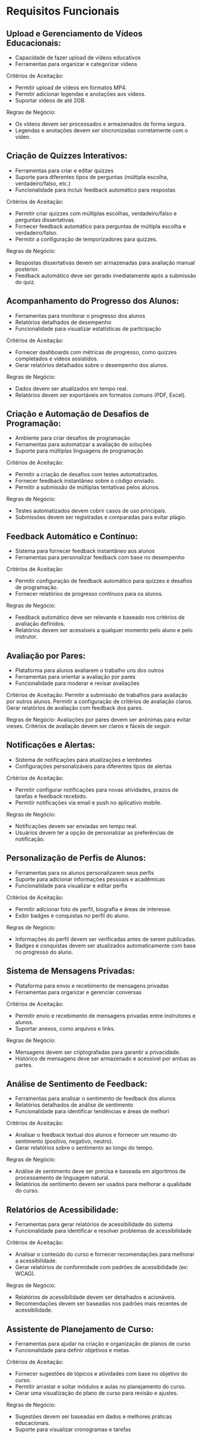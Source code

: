 # Requisitos Funcionais

## Upload e Gerenciamento de Vídeos Educacionais:
- Capacidade de fazer upload de vídeos educativos
- Ferramentas para organizar e categorizar vídeos

Critérios de Aceitação:
- Permitir upload de vídeos em formatos MP4.
- Permitir adicionar legendas e anotações aos vídeos.
- Suportar vídeos de até 2GB.

Regras de Negócio:
- Os vídeos devem ser processados e armazenados de forma segura.
- Legendas e anotações devem ser sincronizadas corretamente com o vídeo.

## Criação de Quizzes Interativos:
- Ferramentas para criar e editar quizzes
- Suporte para diferentes tipos de perguntas (múltipla escolha, verdadeiro/falso, etc.)
- Funcionalidade para incluir feedback automático para respostas
  
Critérios de Aceitação:
- Permitir criar quizzes com múltiplas escolhas, verdadeiro/falso e perguntas dissertativas.
- Fornecer feedback automático para perguntas de múltipla escolha e verdadeiro/falso.
- Permitir a configuração de temporizadores para quizzes.
  
Regras de Negócio:
- Respostas dissertativas devem ser armazenadas para avaliação manual posterior.
- Feedback automático deve ser gerado imediatamente após a submissão do quiz.

## Acompanhamento do Progresso dos Alunos:
- Ferramentas para monitorar o progresso dos alunos
- Relatórios detalhados de desempenho
- Funcionalidade para visualizar estatísticas de participação
  
Critérios de Aceitação:
- Fornecer dashboards com métricas de progresso, como quizzes completados e vídeos assistidos.
- Gerar relatórios detalhados sobre o desempenho dos alunos.
  
Regras de Negócio:
- Dados devem ser atualizados em tempo real.
- Relatórios devem ser exportáveis em formatos comuns (PDF, Excel).

## Criação e Automação de Desafios de Programação:
- Ambiente para criar desafios de programação
- Ferramentas para automatizar a avaliação de soluções
- Suporte para múltiplas linguagens de programação
  
Critérios de Aceitação:
- Permitir a criação de desafios com testes automatizados.
- Fornecer feedback instantâneo sobre o código enviado.
- Permitir a submissão de múltiplas tentativas pelos alunos.

Regras de Negócio:
- Testes automatizados devem cobrir casos de uso principais.
- Submissões devem ser registradas e comparadas para evitar plágio.

## Feedback Automático e Contínuo:
- Sistema para fornecer feedback instantâneo aos alunos
- Ferramentas para personalizar feedback com base no desempenho
  
Critérios de Aceitação:
-  Permitir configuração de feedback automático para quizzes e desafios de programação.
- Fornecer relatórios de progresso contínuos para os alunos.
  
Regras de Negócio:
-  Feedback automático deve ser relevante e baseado nos critérios de avaliação definidos.
- Relatórios devem ser acessíveis a qualquer momento pelo aluno e pelo instrutor.

## Avaliação por Pares:
- Plataforma para alunos avaliarem o trabalho uns dos outros
- Ferramentas para orientar a avaliação por pares
- Funcionalidade para moderar e revisar avaliações
  
Critérios de Aceitação:
Permitir a submissão de trabalhos para avaliação por outros alunos.
Permitir a configuração de critérios de avaliação claros.
Gerar relatórios de avaliação com feedback dos pares.

Regras de Negócio:
Avaliações por pares devem ser anônimas para evitar vieses.
Critérios de avaliação devem ser claros e fáceis de seguir.

## Notificações e Alertas:
- Sistema de notificações para atualizações e lembretes
- Configurações personalizáveis para diferentes tipos de alertas
  
Critérios de Aceitação:
- Permitir configurar notificações para novas atividades, prazos de tarefas e feedback recebido.
-  Permitir notificações via email e push no aplicativo mobile.
  
Regras de Negócio:
- Notificações devem ser enviadas em tempo real.
- Usuários devem ter a opção de personalizar as preferências de notificação.

## Personalização de Perfis de Alunos:
- Ferramentas para os alunos personalizarem seus perfis
- Suporte para adicionar informações pessoais e acadêmicas
- Funcionalidade para visualizar e editar perfis
  
Critérios de Aceitação:
- Permitir adicionar foto de perfil, biografia e áreas de interesse.
- Exibir badges e conquistas no perfil do aluno.
  
Regras de Negócio:
- Informações do perfil devem ser verificadas antes de serem publicadas.
- Badges e conquistas devem ser atualizados automaticamente com base no progresso do aluno.

## Sistema de Mensagens Privadas:
- Plataforma para envio e recebimento de mensagens privadas
- Ferramentas para organizar e gerenciar conversas
  
Critérios de Aceitação:
- Permitir envio e recebimento de mensagens privadas entre instrutores e alunos.
- Suportar anexos, como arquivos e links.
  
Regras de Negócio:
- Mensagens devem ser criptografadas para garantir a privacidade.
- Histórico de mensagens deve ser armazenado e acessível por ambas as partes.

## Análise de Sentimento de Feedback:
- Ferramentas para analisar o sentimento de feedback dos alunos
- Relatórios detalhados de análise de sentimento
- Funcionalidade para identificar tendências e áreas de melhori
  
Critérios de Aceitação:
- Analisar o feedback textual dos alunos e fornecer um resumo do sentimento (positivo, negativo, neutro).
- Gerar relatórios sobre o sentimento ao longo do tempo.
  
Regras de Negócio:
- Análise de sentimento deve ser precisa e baseada em algoritmos de processamento de linguagem natural.
- Relatórios de sentimento devem ser usados para melhorar a qualidade do curso.
  
## Relatórios de Acessibilidade:
- Ferramentas para gerar relatórios de acessibilidade do sistema
- Funcionalidade para identificar e resolver problemas de acessibilidade
  
Critérios de Aceitação:
- Analisar o conteúdo do curso e fornecer recomendações para melhorar a acessibilidade.
- Gerar relatórios de conformidade com padrões de acessibilidade (ex: WCAG).
  
Regras de Negócio:
- Relatórios de acessibilidade devem ser detalhados e acionáveis.
- Recomendações devem ser baseadas nos padrões mais recentes de acessibilidade.
  
## Assistente de Planejamento de Curso:
- Ferramentas para ajudar na criação e organização de planos de curso
- Funcionalidade para definir objetivos e metas.
  
Critérios de Aceitação:
- Fornecer sugestões de tópicos e atividades com base no objetivo do curso.
- Permitir arrastar e soltar módulos e aulas no planejamento do curso.
- Gerar uma visualização do plano de curso para revisão e ajustes.
  
Regras de Negócio:
- Sugestões devem ser baseadas em dados e melhores práticas educacionais.
- Suporte para visualizar cronogramas e tarefas

